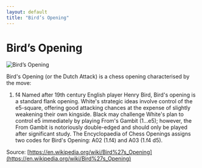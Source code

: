 ```yaml
---
layout: default
title: "Bird’s Opening"
---
```


# Bird’s Opening

![Bird’s Opening](https://www.thechesswebsite.com/wp-content/uploads/2015/08/the-birds-opening.jpg)

Bird's Opening (or the Dutch Attack) is a chess opening characterised by the move:

1. f4
Named after 19th century English player Henry Bird, Bird's opening is a standard flank opening. White's strategic ideas involve control of the e5-square, offering good attacking chances at the expense of slightly weakening their own kingside. Black may challenge White's plan to control e5 immediately by playing From's Gambit (1...e5); however, the From Gambit is notoriously double-edged and should only be played after significant study.
The Encyclopaedia of Chess Openings assigns two codes for Bird's Opening: A02 (1.f4) and A03 (1.f4 d5).

Source: [https://en.wikipedia.org/wiki/Bird%27s_Opening](https://en.wikipedia.org/wiki/Bird%27s_Opening)
